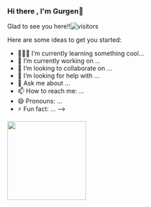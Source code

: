 ### Hi there , I'm Gurgen👋

Glad to see you here!!![visitors](https://visitor-badge.glitch.me/badge?page_id=gugohh)


Here are some ideas to get you started:
- 👨🏻‍💻 I’m currently learning  something cool...
- 🔭 I’m currently working on ...
- 🚀 I’m looking to collaborate on ...
- 🤔 I’m looking for help with ...
- 💬 Ask me about ...
- 📫 How to reach me: ...
- 😄 Pronouns: ...
- ⚡ Fun fact: ...
-->


<img height="180em" src="https://github-readme-stats.vercel.app/api?username=gugohh&show_icons=true&hide_border=true&&count_private=true&include_all_commits=true" />
